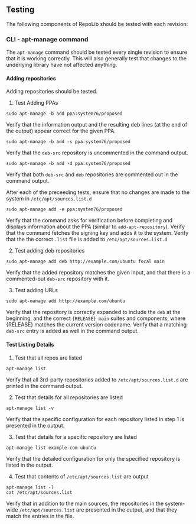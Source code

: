## Testing

The following components of RepoLib should be tested with each revision:

### CLI - apt-manage command

The `apt-manage` command should be tested every single revision to ensure that 
it is working correctly. This will also generally test that changes to the 
underlying library have not affected anything. 

#### Adding repositories

Adding repositories should be tested. 

1. Test Adding PPAs

```
sudo apt-manage -b add ppa:system76/proposed
```
Verify that the information output and the resulting deb lines (at the end of
the output) appear correct for the given PPA.

```
sudo apt-manage -b add -s ppa:system76/proposed
```
Verify that the `deb-src` repository is uncommented in the command output.

```
sudo apt-manage -b add -d ppa:system76/proposed
```
Verify that both `deb-src` and `deb` repositories are commented out in the 
command output.

After each of the preceeding tests, ensure that no changes are made to the 
system in `/etc/apt/sources.list.d`

```
sudo apt-manage add -e ppa:system76/proposed
```
Verify that the command asks for verification before completing and displays
information about the PPA (similar to `add-apt-repository`). Verify that the 
command fetches the signing key and adds it to the system. Verify that the 
the correct `.list` file is added to `/etc/apt/sources.list.d`


2. Test adding deb repositories 

```
sudo apt-manage add deb http://example.com/ubuntu focal main
```
Verify that the added repository matches the given input, and that there is a
commented-out `deb-src` repository with it. 

3. Test adding URLs

```
sudo apt-manage add http://example.com/ubuntu
```
Verify that the repository is correctly expanded to include the `deb` at the 
beginning, and the correct `{RELEASE} main` suites and components, where 
{RELEASE} matches the current version codename. Verify that a matching `deb-src`
entry is added as well in the command output. 

#### Test Listing Details

1. Test that all repos are listed

```
apt-manage list
```
Verify that all 3rd-party repositories added to `/etc/apt/sources.list.d` are 
printed in the command output.

2. Test that details for all repositories are listed

```
apt-manage list -v
```

Verify that the specific configuration for each repository listed in step 1 is
presented in the output.

3. Test that details for a specific repository are listed

```
apt-manage list example-com-ubuntu
```

Verify that the detailed configuration for only the specified repository is 
listed in the output.

4. Test that contents of `/etc/apt/sources.list` are output

```
apt-manage list -l
cat /etc/apt/sources.list
```

Verify that in addition to the main sources, the repositories in the system-wide
`/etc/apt/sources.list` are presented in the output, and that they match the 
entries in the file.
